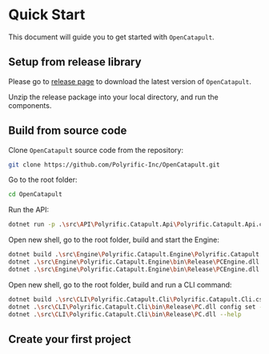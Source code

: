 # Quick Start

This document will guide you to get started with `OpenCatapult`.

## Setup from release library

Please go to [release page](https://opencatapult.net/releases) to download the latest version of `OpenCatapult`.

Unzip the release package into your local directory, and run the components.

## Build from source code

Clone `OpenCatapult` source code from the repository:

```sh
git clone https://github.com/Polyrific-Inc/OpenCatapult.git
```

Go to the root folder:

```sh
cd OpenCatapult
```

Run the API:

```sh
dotnet run -p .\src\API\Polyrific.Catapult.Api\Polyrific.Catapult.Api.csproj -c Release
```

Open new shell, go to the root folder, build and start the Engine:

```sh
dotnet build .\src\Engine\Polyrific.Catapult.Engine\Polyrific.Catapult.Engine.csproj -c Release
dotnet .\src\Engine\Polyrific.Catapult.Engine\bin\Release\PCEngine.dll config set -n ApiUrl -v https://localhost:5001
dotnet .\src\Engine\Polyrific.Catapult.Engine\bin\Release\PCEngine.dll start
```

Open new shell, go to the root folder, build and run a CLI command:

```sh
dotnet build .\src\CLI\Polyrific.Catapult.Cli\Polyrific.Catapult.Cli.csproj -c Release
dotnet .\src\CLI\Polyrific.Catapult.Cli\bin\Release\PC.dll config set -n ApiUrl -v https://localhost:5001
dotnet .\src\CLI\Polyrific.Catapult.Cli\bin\Release\PC.dll --help
```

## Create your first project

